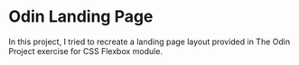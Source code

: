 # Odin Landing Page
In this project, I tried to recreate a landing page layout provided in The Odin Project exercise for CSS Flexbox module.